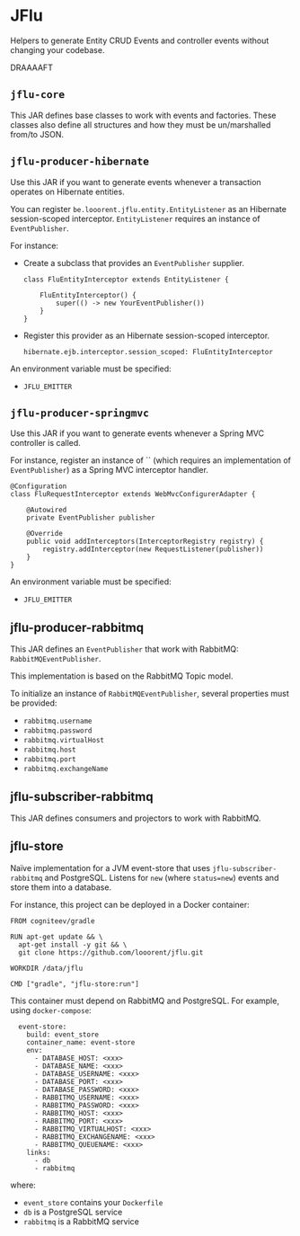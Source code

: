 # JFlu

Helpers to generate Entity CRUD Events and controller events without changing your codebase.


DRAAAAFT

## `jflu-core`

This JAR defines base classes to work with events and factories.
These classes also define all structures and how they must be un/marshalled from/to JSON.

## `jflu-producer-hibernate`

Use this JAR if you want to generate events whenever a transaction operates on Hibernate entities.

You can register `be.looorent.jflu.entity.EntityListener` as an Hibernate session-scoped interceptor.
`EntityListener` requires an instance of `EventPublisher`.

For instance:
* Create a subclass that provides an `EventPublisher` supplier.
    ```
    class FluEntityInterceptor extends EntityListener {
    
        FluEntityInterceptor() {
            super(() -> new YourEventPublisher())
        }
    }
    ```
* Register this provider as an Hibernate session-scoped interceptor.
    ```
    hibernate.ejb.interceptor.session_scoped: FluEntityInterceptor
    ```
   
An environment variable must be specified:
* `JFLU_EMITTER`
    
## `jflu-producer-springmvc`

Use this JAR if you want to generate events whenever a Spring MVC controller is called.

For instance, register an instance of `` (which requires an implementation of `EventPublisher`) as a Spring MVC interceptor handler.
```
@Configuration
class FluRequestInterceptor extends WebMvcConfigurerAdapter {

    @Autowired
    private EventPublisher publisher

    @Override
    public void addInterceptors(InterceptorRegistry registry) {
        registry.addInterceptor(new RequestListener(publisher))
    }
}
```

An environment variable must be specified:
* `JFLU_EMITTER`

## jflu-producer-rabbitmq

This JAR defines an `EventPublisher` that work with RabbitMQ: `RabbitMQEventPublisher`.

This implementation is based on the RabbitMQ Topic model.

To initialize an instance of `RabbitMQEventPublisher`, several properties must be provided:
* `rabbitmq.username`
* `rabbitmq.password`
* `rabbitmq.virtualHost`
* `rabbitmq.host`
* `rabbitmq.port`
* `rabbitmq.exchangeName`

## jflu-subscriber-rabbitmq

This JAR defines consumers and projectors to work with RabbitMQ.

## jflu-store

Naïve implementation for a JVM event-store that uses `jflu-subscriber-rabbitmq` and PostgreSQL. Listens for `new` (where `status=new`) events and store them into a database.

For instance, this project can be deployed in a Docker container:
```
FROM cogniteev/gradle

RUN apt-get update && \
  apt-get install -y git && \
  git clone https://github.com/looorent/jflu.git

WORKDIR /data/jflu

CMD ["gradle", "jflu-store:run"]
```

This container must depend on RabbitMQ and PostgreSQL. For example, using `docker-compose`:

```
  event-store:
    build: event_store
    container_name: event-store
    env:
      - DATABASE_HOST: <xxx>
      - DATABASE_NAME: <xxx> 
      - DATABASE_USERNAME: <xxx>
      - DATABASE_PORT: <xxx>
      - DATABASE_PASSWORD: <xxx>
      - RABBITMQ_USERNAME: <xxx>
      - RABBITMQ_PASSWORD: <xxx>
      - RABBITMQ_HOST: <xxx>
      - RABBITMQ_PORT: <xxx>
      - RABBITMQ_VIRTUALHOST: <xxx>
      - RABBITMQ_EXCHANGENAME: <xxx>
      - RABBITMQ_QUEUENAME: <xxx>
    links:
      - db
      - rabbitmq
```
where: 
* `event_store` contains your `Dockerfile`
* `db` is a PostgreSQL service
* `rabbitmq` is a RabbitMQ service